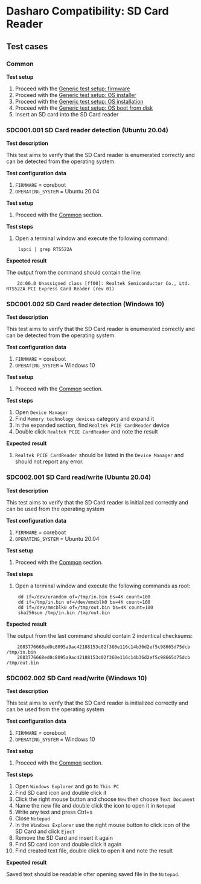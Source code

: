 # Dasharo Compatibility: SD Card Reader

## Test cases

### Common

**Test setup**

1. Proceed with the
   [Generic test setup: firmware](../generic-test-setup/#firmware)
1. Proceed with the
   [Generic test setup: OS installer](../generic-test-setup/#os-installer)
1. Proceed with the
   [Generic test setup: OS installation](../generic-test-setup/#os-installation)
1. Proceed with the
   [Generic test setup: OS boot from disk](../generic-test-setup/#os-boot-from-disk)
1. Insert an SD card into the SD Card reader

### SDC001.001 SD Card reader detection (Ubuntu 20.04)

**Test description**

This test aims to verify that the SD Card reader is enumerated correctly and
can be detected from the operating system.

**Test configuration data**

1. `FIRMWARE` = coreboot
1. `OPERATING_SYSTEM` = Ubuntu 20.04

**Test setup**

1. Proceed with the [Common](#common) section.

**Test steps**

1. Open a terminal window and execute the following command:

        lspci | grep RTS522A

**Expected result**

The output from the command should contain the line:

        2d:00.0 Unassigned class [ff00]: Realtek Semiconductor Co., Ltd. RTS522A PCI Express Card Reader (rev 01)

### SDC001.002 SD Card reader detection (Windows 10)

**Test description**

This test aims to verify that the SD Card reader is enumerated correctly and
can be detected from the operating system.

**Test configuration data**

1. `FIRMWARE` = coreboot
1. `OPERATING_SYSTEM` = Windows 10

**Test setup**

1. Proceed with the [Common](#common) section.

**Test steps**

1. Open `Device Manager`
1. Find `Memory technology devices` category and expand it
1. In the expanded section, find `Realtek PCIE CardReader` device
1. Double click `Realtek PCIE CardReader` and note the result

**Expected result**

1. `Realtek PCIE CardReader` should be listed in the `Device Manager`
and should not report any error.

### SDC002.001 SD Card read/write (Ubuntu 20.04)

**Test description**

This test aims to verify that the SD Card reader is initialized correctly and
can be used from the operating system

**Test configuration data**

1. `FIRMWARE` = coreboot
1. `OPERATING_SYSTEM` = Ubuntu 20.04

**Test setup**

1. Proceed with the [Common](#common) section.

**Test steps**

1. Open a terminal window and execute the following commands as root:

        dd if=/dev/urandom of=/tmp/in.bin bs=4K count=100
        dd if=/tmp/in.bin of=/dev/mmcblk0 bs=4K count=100
        dd if=/dev/mmcblk0 of=/tmp/out.bin bs=4K count=100
        sha256sum /tmp/in.bin /tmp/out.bin

**Expected result**

The output from the last command should contain 2 indentical checksums:

        2083776668ed0c8095a9ac42188153c02f360e116c14b36d2ef5c98665d75dcb  /tmp/in.bin
        2083776668ed0c8095a9ac42188153c02f360e116c14b36d2ef5c98665d75dcb  /tmp/out.bin

### SDC002.002 SD Card read/write (Windows 10)

**Test description**

This test aims to verify that the SD Card reader is initialized correctly and
can be used from the operating system

**Test configuration data**

1. `FIRMWARE` = coreboot
1. `OPERATING_SYSTEM` = Windows 10

**Test setup**

1. Proceed with the [Common](#common) section.

**Test steps**

1. Open `Windows Explorer` and go to `This PC`
1. Find SD card icon and double click it
1. Click the right mouse button and choose `New` then choose `Text Document`
1. Name the new file and double click the icon to open it in `Notepad`
1. Write any text and press Ctrl+s
1. Close `Notepad`
1. In the `Windows Explorer` use the right mouse button to click icon
   of the SD Card and click `Eject`
1. Remove the SD Card and insert it again
1. Find SD card icon and double click it again
1. Find created text file, double click to open it and note the result

**Expected result**

Saved text should be readable ofter opening saved file in the `Notepad`.
